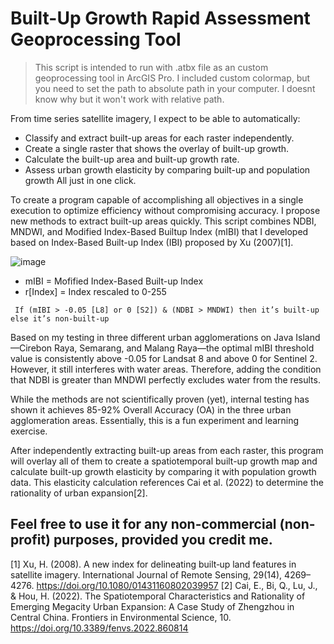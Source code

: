 # Built-Up Growth Rapid Assessment Geoprocessing Tool
> This script is intended to run with .atbx file as an custom geoprocessing tool in ArcGIS Pro.
> I included custom colormap, but you need to set the path to absolute path in your computer. I doesnt know why but it won't work with relative path.

From time series satellite imagery, I expect to be able to automatically:
- Classify and extract built-up areas for each raster independently.
- Create a single raster that shows the overlay of built-up growth.
- Calculate the built-up area and built-up growth rate.
- Assess urban growth elasticity by comparing built-up and population growth
All just in one click.

To create a program capable of accomplishing all objectives in a single execution to optimize efficiency without compromising accuracy. I propose new methods to extract built-up areas quickly. This script combines NDBI, MNDWI, and Modified Index-Based Builtup Index (mIBI) that I developed based on Index-Based Built-up Index (IBI) proposed by Xu (2007)[1].

![image](https://github.com/user-attachments/assets/70debfaa-9cf4-4074-983c-640c4ca2f234)
- mIBI = Mofified Index-Based Built-up Index
- r[Index] = Index rescaled to 0-255

```
 If (mIBI > -0.05 [L8] or 0 [S2]) & (NDBI > MNDWI) then it’s built-up else it’s non-built-up
```
Based on my testing in three different urban agglomerations on Java Island—Cirebon Raya, Semarang, and Malang Raya—the optimal mIBI threshold value is consistently above -0.05 for Landsat 8 and above 0 for Sentinel 2. However, it still interferes with water areas. Therefore, adding the condition that NDBI is greater than MNDWI perfectly excludes water from the results.

While the methods are not scientifically proven (yet), internal testing has shown it achieves 85-92% Overall Accuracy (OA) in the three urban agglomeration areas. Essentially, this is a fun experiment and learning exercise.

After independently extracting built-up areas from each raster, this program will overlay all of them to create a spatiotemporal built-up growth map and calculate built-up growth elasticity by comparing it with population growth data. This elasticity calculation references Cai et al. (2022) to determine the rationality of urban expansion[2].

Feel free to use it for any non-commercial (non-profit) purposes, provided you credit me.
---
[1] Xu, H. (2008). A new index for delineating built‐up land features in satellite imagery. International Journal of Remote Sensing, 29(14), 4269–4276. https://doi.org/10.1080/01431160802039957
[2] Cai, E., Bi, Q., Lu, J., & Hou, H. (2022). The Spatiotemporal Characteristics and Rationality of Emerging Megacity Urban Expansion: A Case Study of Zhengzhou in Central China. Frontiers in Environmental Science, 10. https://doi.org/10.3389/fenvs.2022.860814
